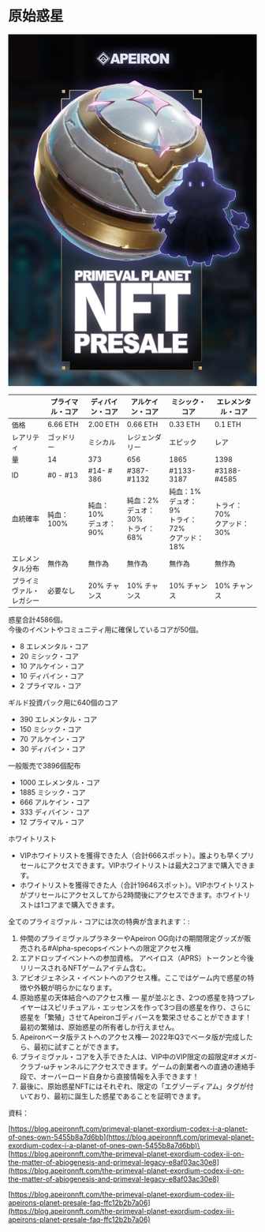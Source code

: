 # 原始惑星

![](<../../../.gitbook/assets/image (46).png>)

<table><thead><tr><th width="150"> </th><th width="150">プライマル・コア</th><th width="150">ディバイン・コア</th><th width="150">アルケイン・コア</th><th width="150">ミシック・コア</th><th width="150">エレメンタル・コア</th></tr></thead><tbody><tr><td>価格</td><td>6.66 ETH</td><td>2.00 ETH</td><td>0.66 ETH</td><td>0.33 ETH</td><td>0.1 ETH</td></tr><tr><td>レアリティ</td><td>ゴッドリー</td><td>ミシカル</td><td>レジェンダリー</td><td>エピック</td><td>レア</td></tr><tr><td>量</td><td>14</td><td>373</td><td>656</td><td>1865</td><td>1398</td></tr><tr><td>ID</td><td>#0 - #13</td><td>#14- # 386</td><td>#387- #1132</td><td>#1133-3187</td><td>#3188-#4585</td></tr><tr><td>血統確率</td><td>純血：100%</td><td>純血：10% <br>デュオ：90%</td><td>純血：2% <br>デュオ：30% <br>トライ：68%</td><td>純血：1% <br>デュオ：9% <br>トライ：72% <br>クアッド：18%</td><td>トライ：70% <br>クアッド：30%</td></tr><tr><td>エレメンタル分布</td><td>無作為</td><td>無作為</td><td>無作為</td><td>無作為</td><td>無作為</td></tr><tr><td>プライミヴァル・レガシー</td><td>必要なし</td><td>20% チャンス</td><td>10% チャンス</td><td>10% チャンス</td><td>10% チャンス</td></tr></tbody></table>

惑星合計4586個。\
今後のイベントやコミュニティ用に確保しているコアが50個。

* 8 エレメンタル・コア
* 20 ミシック・コア
* 10 アルケイン・コア
* 10 ディバイン・コア
* 2 プライマル・コア

ギルド投資パック用に640個のコア

* 390 エレメンタル・コア
* 150 ミシック・コア
* 70 アルケイン・コア
* 30 ディバイン・コア

一般販売で3896個配布

* 1000 エレメンタル・コア
* 1885 ミシック・コア
* 666 アルケイン・コア
* 333 ディバイン・コア
* 12 プライマル・コア

ホワイトリスト

* VIPホワイトリストを獲得できた人（合計666スポット）。誰よりも早くプリセールにアクセスできます。VIPホワイトリストは最大2コアまで購入できます。
* ホワイトリストを獲得できた人（合計19646スポット）。VIPホワイトリストがプリセールにアクセスしてから2時間後にアクセスできます。ホワイトリストは1コアまで購入できます。



全てのプライミヴァル・コアには次の特典が含まれます：:

1. 仲間のプライミヴァルプラネターやApeiron OG向けの期間限定グッズが販売される#Alpha-specopsイベントへの限定アクセス権
2. エアドロップイベントへの参加資格。 アペイロス（APRS）トークンと今後リリースされるNFTゲームアイテム含む。
3. アビオジェネシス・イベントへのアクセス権。ここではゲーム内で惑星の特徴や外観が明らかになります。
4. 原始惑星の天体結合へのアクセス権 — 星が並ぶとき、2つの惑星を持つプレイヤーはスピリチュアル・エッセンスを作って3つ目の惑星を作り、さらに惑星を「繁殖」させてApeironゴディバースを繁栄させることができます！最初の繁殖は、原始惑星の所有者しか行えません。
5. Apeironベータ版テストへのアクセス権— 2022年Q3でベータ版が完成したら、最初に試すことができます。
6. プライミヴァル・コアを入手できた人は、VIP中のVIP限定の超限定#オメガ-クラブ-ωチャンネルにアクセスできます。ゲームの創業者への直通の連絡手段で、オーバーロード自身から直接情報を入手できます！
7. 最後に、原始惑星NFTにはそれぞれ、限定の「エグゾーディアム」タグが付いており、最初に誕生した惑星であることを証明できます。

資料：

[https://blog.apeironnft.com/primeval-planet-exordium-codex-i-a-planet-of-ones-own-5455b8a7d6bb](https://blog.apeironnft.com/primeval-planet-exordium-codex-i-a-planet-of-ones-own-5455b8a7d6bb)\
\
[https://blog.apeironnft.com/the-primeval-planet-exordium-codex-ii-on-the-matter-of-abiogenesis-and-primeval-legacy-e8af03ac30e8](https://blog.apeironnft.com/the-primeval-planet-exordium-codex-ii-on-the-matter-of-abiogenesis-and-primeval-legacy-e8af03ac30e8)

[https://blog.apeironnft.com/the-primeval-planet-exordium-codex-iii-apeirons-planet-presale-faq-ffc12b2b7a06](https://blog.apeironnft.com/the-primeval-planet-exordium-codex-iii-apeirons-planet-presale-faq-ffc12b2b7a06)

